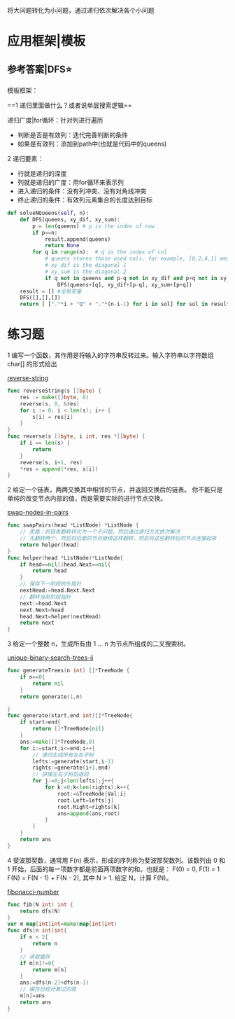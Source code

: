 将大问题转化为小问题，通过递归依次解决各个小问题



# 应用框架|模板

## 参考答案|DFS⭐

模板框架：

==1 递归里面做什么？或者说单层搜索逻辑==

递归广度|for循环：针对列进行遍历

- 判断是否是有效列：迭代完善判断的条件
- 如果是有效列：添加到path中(也就是代码中的queens)



2 递归要素：

- 行就是递归的深度
- 列就是递归的广度：用for循环来表示列
- 进入递归的条件：没有列冲突、没有对角线冲突
- 终止递归的条件：有效列元素集合的长度达到目标

```python
def solveNQueens(self, n):
    def DFS(queens, xy_dif, xy_sum):
        p = len(queens)	# p is the index of row
        if p==n:
            result.append(queens)
            return None
        for q in range(n):	# q is the index of col 
            # queens stores those used cols, for example, [0,2,4,1] means these cols have been used
            # xy_dif is the diagonal 1
            # xy_sum is the diagonal 2
            if q not in queens and p-q not in xy_dif and p+q not in xy_sum: 
                DFS(queens+[q], xy_dif+[p-q], xy_sum+[p+q])  
    result = []	#全局变量
    DFS([],[],[])
    return [ ["."*i + "Q" + "."*(n-i-1) for i in sol] for sol in result]
```







# 练习题

1 编写一个函数，其作用是将输入的字符串反转过来。输入字符串以字符数组 char[] 的形式给出

[reverse-string](https://leetcode-cn.com/problems/reverse-string/)

```go
func reverseString(s []byte) {
    res := make([]byte, 0)
    reverse(s, 0, &res)
    for i := 0; i < len(s); i++ {
        s[i] = res[i]
    }
}
func reverse(s []byte, i int, res *[]byte) {
    if i == len(s) {
        return
    }
    reverse(s, i+1, res)
    *res = append(*res, s[i])
}
```



2 给定一个链表，两两交换其中相邻的节点，并返回交换后的链表。 你不能只是单纯的改变节点内部的值，而是需要实际的进行节点交换。

[swap-nodes-in-pairs](https://leetcode-cn.com/problems/swap-nodes-in-pairs/)

```go
func swapPairs(head *ListNode) *ListNode {
    // 思路：将链表翻转转化为一个子问题，然后通过递归方式依次解决
    // 先翻转两个，然后将后面的节点继续这样翻转，然后将这些翻转后的节点连接起来
    return helper(head)
}
func helper(head *ListNode)*ListNode{
    if head==nil||head.Next==nil{
        return head
    }
    // 保存下一阶段的头指针
    nextHead:=head.Next.Next
    // 翻转当前阶段指针
    next:=head.Next
    next.Next=head
    head.Next=helper(nextHead)
    return next
}
```



3 给定一个整数 n，生成所有由 1 ... n 为节点所组成的二叉搜索树。

[unique-binary-search-trees-ii](https://leetcode-cn.com/problems/unique-binary-search-trees-ii/)

```go
func generateTrees(n int) []*TreeNode {
    if n==0{
        return nil
    }
    return generate(1,n)

}
func generate(start,end int)[]*TreeNode{
    if start>end{
        return []*TreeNode{nil}
    }
    ans:=make([]*TreeNode,0)
    for i:=start;i<=end;i++{
        // 递归生成所有左右子树
        lefts:=generate(start,i-1)
        rights:=generate(i+1,end)
        // 拼接左右子树后返回
        for j:=0;j<len(lefts);j++{
            for k:=0;k<len(rights);k++{
                root:=&TreeNode{Val:i}
                root.Left=lefts[j]
                root.Right=rights[k]
                ans=append(ans,root)
            }
        }
    }
    return ans
}
```



4 斐波那契数，通常用 F(n) 表示，形成的序列称为斐波那契数列。该数列由 0 和 1 开始，后面的每一项数字都是前面两项数字的和。也就是： F(0) = 0, F(1) = 1 F(N) = F(N - 1) + F(N - 2), 其中 N > 1. 给定 N，计算 F(N)。

[fibonacci-number](https://leetcode-cn.com/problems/fibonacci-number/)

```go
func fib(N int) int {
    return dfs(N)
}
var m map[int]int=make(map[int]int)
func dfs(n int)int{
    if n < 2{
        return n
    }
    // 读取缓存
    if m[n]!=0{
        return m[n]
    }
    ans:=dfs(n-2)+dfs(n-1)
    // 缓存已经计算过的值
    m[n]=ans
    return ans
}
```

